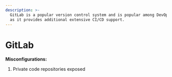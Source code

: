 ```yaml
---
description: >-
  GitLab is a popular version control system and is popular among DevOps teams
  as it provides additional extensive CI/CD support.
---
```


# GitLab

**Misconfigurations:**

1. Private code repositories exposed
